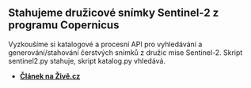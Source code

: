 ## Stahujeme družicové snímky Sentinel-2 z programu Copernicus
Vyzkoušíme si katalogové a procesní API pro vyhledávání a generování/stahování čerstvých snímků z družic mise Sentinel-2. Skript sentinel2.py stahuje, skript katalog.py vhledává.
 - **[Článek na Živě.cz](https://www.zive.cz/clanky/programujeme-v-pythonu-jak-uplne-zadarmo-stahnout-cerstve-druzicove-snimky-libovolneho-mista-v-cesku/sc-3-a-229892/default.aspx)**
